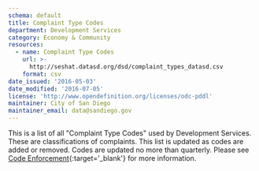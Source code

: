 ```yaml
---
schema: default
title: Complaint Type Codes
department: Development Services
category: Economy & Community
resources:
  - name: Complaint Type Codes
    url: >-
      http://seshat.datasd.org/dsd/complaint_types_datasd.csv
    format: csv
date_issued: '2016-05-03'
date_modified: '2016-07-05'
license: 'http://www.opendefinition.org/licenses/odc-pddl'
maintainer: City of San Diego
maintainer_email: data@sandiego.gov
---
```

This is a list of all "Complaint Type Codes" used by Development Services.
These are classifications of complaints. This list is updated as codes are
added or removed. Codes are updated no more than quarterly.
Please see [Code Enforcement](https://www.sandiego.gov/development-services/opendsd/codenforcement){:target='_blank'} for more information.
